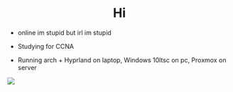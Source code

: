 <h1 align="center">Hi </h1>

- online im stupid but irl im stupid
 
- Studying for CCNA

- Running arch + Hyprland on laptop, Windows 10ltsc on pc, Proxmox on server

</p>



<img src="https://count.getloli.com/@fruitsaladchan" name="fruitsaladchan" theme="moebooru" padding="7" offset="0" align="center" scale="1" pixelated="1" darkmode="auto" />

